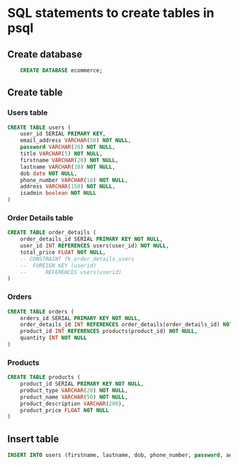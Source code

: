 # SQL statements to create tables in psql

## Create database

```sql
    CREATE DATABASE ecommerce;
```

## Create table

### Users table

```sql
CREATE TABLE users (
	user_id SERIAL PRIMARY KEY,
	email_address VARCHAR(50) NOT NULL,
	password VARCHAR(20) NOT NULL,
	title VARCHAR(5) NOT NULL,
	firstname VARCHAR(20) NOT NULL,
	lastname VARCHAR(20) NOT NULL,
	dob date NOT NULL,
	phone_number VARCHAR(10) NOT NULL,
	address VARCHAR(150) NOT NULL,
	isadmin boolean NOT NULL
)
```

### Order Details table

```sql
CREATE TABLE order_details (
	order_details_id SERIAL PRIMARY KEY NOT NULL,
	user_id INT REFERENCES users(user_id) NOT NULL,
	total_price FLOAT NOT NULL,
	-- CONSTRAINT fk_order_details_users
	-- 	FOREIGN KEY (userid)
	-- 		REFERENCES users(userid)
)
```

### Orders

```sql
CREATE TABLE orders (
	orders_id SERIAL PRIMARY KEY NOT NULL,
	order_details_id INT REFERENCES order_details(order_details_id) NOT NULL ON DELETE CASCADE,
	product_id INT REFERENCES products(product_id) NOT NULL,
	quantity INT NOT NULL
)
```

### Products

```sql
CREATE TABLE products (
	product_id SERIAL PRIMARY KEY NOT NULL,
	product_type VARCHAR(20) NOT NULL,
	product_name VARCHAR(50) NOT NULL,
	product_description VARCHAR(200),
	product_price FLOAT NOT NULL
)
```

## Insert table

```sql
INSERT INTO users (firstname, lastname, dob, phone_number, password, address, email_address, isAdmin) VALUES ('Bob', 'Ross', '1999-01-31', 1234567891, 'asdf', '1 Crown Street', 'bobross@gmail.com', false)
```

